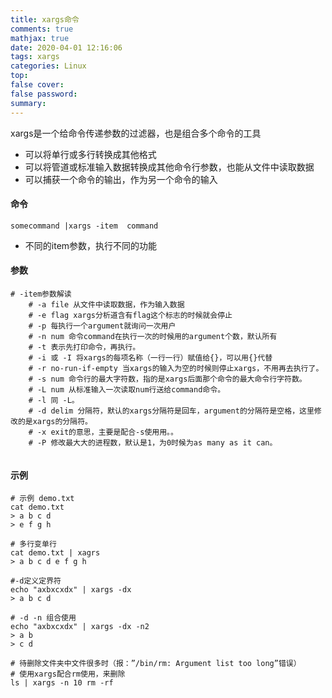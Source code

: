 ```yaml
---
title: xargs命令
comments: true
mathjax: true
date: 2020-04-01 12:16:06
tags: xargs
categories: Linux
top:
false cover:
false password:
summary:
---
```


xargs是一个给命令传递参数的过滤器，也是组合多个命令的工具
- 可以将单行或多行转换成其他格式
- 可以将管道或标准输入数据转换成其他命令行参数，也能从文件中读取数据
- 可以捕获一个命令的输出，作为另一个命令的输入

#### 命令

```shell
somecommand |xargs -item  command
```

- 不同的item参数，执行不同的功能

#### 参数

```shell
# -item参数解读
	# -a file 从文件中读取数据，作为输入数据
	# -e flag xargs分析道含有flag这个标志的时候就会停止
	# -p 每执行一个argument就询问一次用户
	# -n num 命令command在执行一次的时候用的argument个数，默认所有
	# -t 表示先打印命令，再执行。
	# -i 或 -I 将xargs的每项名称（一行一行）赋值给{}，可以用{}代替
	# -r no-run-if-empty 当xargs的输入为空的时候则停止xargs，不用再去执⾏了。
	# -s num 命令⾏的最⼤字符数，指的是xargs后面那个命令的最⼤命令⾏字符数。
	# -L num 从标准输⼊一次读取num行送给command命令。
	# -l 同 -L。
	# -d delim 分隔符，默认的xargs分隔符是回⻋，argument的分隔符是空格，这⾥修改的是xargs的分隔符。
	# -x exit的意思，主要是配合-s使⽤用。。
	# -P 修改最⼤大的进程数，默认是1，为0时候为as many as it can。


```



#### 示例

```shell
# 示例 demo.txt
cat demo.txt
> a b c d
> e f g h

# 多行变单行
cat demo.txt | xagrs
> a b c d e f g h

#-d定义定界符
echo "axbxcxdx" | xargs -dx
> a b c d

# -d -n 组合使用
echo "axbxcxdx" | xargs -dx -n2
> a b
> c d

# 待删除文件夹中文件很多时（报：”/bin/rm: Argument list too long”错误）
# 使用xargs配合rm使用，来删除
ls | xargs -n 10 rm -rf
```


